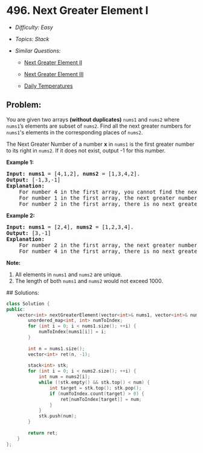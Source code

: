 # 496. Next Greater Element I

* *Difficulty: Easy*

* *Topics: Stack*

* *Similar Questions:*

  * [Next Greater Element II](next-greater-element-ii.md)

  * [Next Greater Element III](next-greater-element-iii.md)

  * [Daily Temperatures](daily-temperatures.md)

## Problem:

<p>
You are given two arrays <b>(without duplicates)</b> <code>nums1</code> and <code>nums2</code> where <code>nums1</code>’s elements are subset of <code>nums2</code>. Find all the next greater numbers for <code>nums1</code>'s elements in the corresponding places of <code>nums2</code>. 
</p>

<p>
The Next Greater Number of a number <b>x</b> in <code>nums1</code> is the first greater number to its right in <code>nums2</code>. If it does not exist, output -1 for this number.
</p>

<p><b>Example 1:</b><br />
<pre>
<b>Input:</b> <b>nums1</b> = [4,1,2], <b>nums2</b> = [1,3,4,2].
<b>Output:</b> [-1,3,-1]
<b>Explanation:</b>
    For number 4 in the first array, you cannot find the next greater number for it in the second array, so output -1.
    For number 1 in the first array, the next greater number for it in the second array is 3.
    For number 2 in the first array, there is no next greater number for it in the second array, so output -1.
</pre>
</p>

<p><b>Example 2:</b><br />
<pre>
<b>Input:</b> <b>nums1</b> = [2,4], <b>nums2</b> = [1,2,3,4].
<b>Output:</b> [3,-1]
<b>Explanation:</b>
    For number 2 in the first array, the next greater number for it in the second array is 3.
    For number 4 in the first array, there is no next greater number for it in the second array, so output -1.
</pre>
</p>


<p><b>Note:</b><br>
<ol>
<li>All elements in <code>nums1</code> and <code>nums2</code> are unique.</li>
<li>The length of both <code>nums1</code> and <code>nums2</code> would not exceed 1000.</li>
</ol>
</p>
## Solutions:

```c++
class Solution {
public:
    vector<int> nextGreaterElement(vector<int>& nums1, vector<int>& nums2) {
        unordered_map<int, int> numToIndex;
        for (int i = 0; i < nums1.size(); ++i) {
            numToIndex[nums1[i]] = i;
        }
        
        int n = nums1.size();
        vector<int> ret(n, -1);
        
        stack<int> stk;
        for (int i = 0; i < nums2.size(); ++i) {
            int num = nums2[i];
            while (!stk.empty() && stk.top() < num) {
                int target = stk.top(); stk.pop();
                if (numToIndex.count(target) > 0) {
                    ret[numToIndex[target]] = num;
                }
            }
            stk.push(num);
        }
        
        return ret;
    }
};
```
